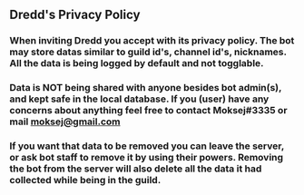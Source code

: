 ## Dredd's Privacy Policy

### When inviting Dredd you accept with its privacy policy. The bot may store datas similar to guild id's, channel id's, nicknames. All the data is being logged by default and not togglable.

### Data is NOT being shared with anyone besides bot admin(s), and kept safe in the local database. If you (user) have any concerns about anything feel free to contact Moksej#3335 or mail moksej@gmail.com

### If you want that data to be removed you can leave the server, or ask bot staff to remove it by using their powers. Removing the bot from the server will also delete all the data it had collected while being in the guild. 
